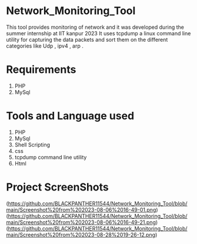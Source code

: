 # Network_Monitoring_Tool

This tool provides monitoring of network and it was developed during the summer internship at IIT kanpur 2023
It uses tcpdump a linux command line utility for capturing the data packets and sort them on the different categories like Udp , ipv4 , arp . 


# Requirements 

1. PHP
2. MySql

# Tools and Language used 

1. PHP
2. MySql
3. Shell Scripting
4. css
5. tcpdump command line utility
6. Html

# Project ScreenShots
(https://github.com/BLACKPANTHER11544/Network_Monitoring_Tool/blob/main/Screenshot%20from%202023-08-06%2016-49-01.png)
(https://github.com/BLACKPANTHER11544/Network_Monitoring_Tool/blob/main/Screenshot%20from%202023-08-06%2016-49-21.png)
(https://github.com/BLACKPANTHER11544/Network_Monitoring_Tool/blob/main/Screenshot%20from%202023-08-28%2019-26-12.png)
